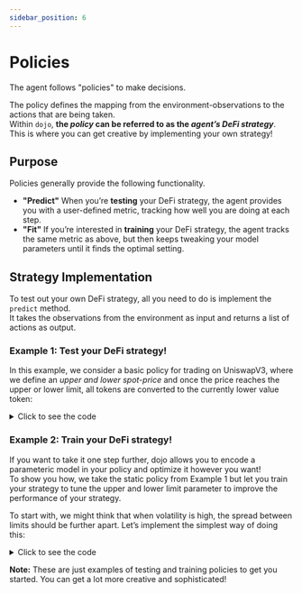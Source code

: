 ```yaml
---
sidebar_position: 6
---
```


# Policies


The agent follows "policies" to make decisions.  

The policy defines the mapping from the environment-observations to the actions that are being taken.  
Within `dojo`, **the *policy* can be referred to as the *agent’s DeFi strategy***. This is where you can get creative by implementing your own strategy!


## Purpose
Policies generally provide the following functionality.

- **"Predict"**
  When you’re **testing** your DeFi strategy, the agent provides you with a user-defined metric, tracking how well you are doing at each step.  
- **"Fit"**
  If you’re interested in **training** your DeFi strategy, the agent tracks the same metric as above, but then keeps tweaking your model parameters until it finds the optimal setting.



## Strategy Implementation
To test out your own DeFi strategy, all you need to do is implement the `predict` method.   
It takes the observations from the environment as input and returns a list of actions as output.  



### Example 1: Test your DeFi strategy! 
In this example, we consider a basic policy for trading on UniswapV3, where we define an *upper and lower spot-price* and once the price reaches the upper or lower limit, all tokens are converted to the currently lower value token: 

<details><summary>Click to see the code</summary>
<p>

```python
class PriceWindowPolicy(BasePolicy):
    def __init__(self, agent: BaseAgent, lower_limit: float, upper_limit: float) -> None:
        super().__init__(agent=agent)
        self.upper_limit = upper_limit
        self.lower_limit = lower_limit

    # derive actions from observations
    def predict(self, obs: UniV3Obs) -> List[UniV3Action]:
        pool = obs.pools[0]
        x_token, y_token = obs.pool_tokens(pool)
        spot_price = obs.get_price(
            token=x_token, unit=y_token, pool=pool
        )

        if spot_price>self.upper_limit:
            y_quantity = self.agent.quantity(y_token)
            action = UniV3Action(
                agent=self.agent
                type="trade",
                pool=pool,
                quantities=np.array([0, y_quantity])
            )
            return [action]

        if spot_price<self.lower_limit:
            x_quantity = self.agent.quantity(x_token)
            action = self.env.make_action(
                event_type="trade",
                pool=self.pool,
                quantities=np.array([x_quantity, 0])
            )
            return [action]

        return []
```

</p>
</details>

### Example 2: Train your DeFi strategy! 
If you want to take it one step further, dojo allows you to encode a parameteric model in your policy and optimize it however you want!   
To show you how, we take the static policy from Example 1 but let you train your strategy to tune the upper and lower limit parameter to improve the performance of your strategy.

To start with, we might think that when volatility is high, the spread between limits should be further apart. Let’s implement the simplest way of doing this: 

<details><summary>Click to see the code</summary>
<p>

```python
class DynamicPriceWindowPolicy(PriceWindowPolicy):

    # upper and lower limit are now parameters of the policy
    def __init__(self, agent: BaseAgent, lower_limit: float, upper_limit: float) -> None:
        super().__init__(agent=agent, lower_limit=lower_limit, upper_limit=upper_limit)
        self.old_price = 0
        self.spread = self.upper_limit - self.lower_limit
        self.center = (self.upper_limit + self.lower_limit) / 2
        self.returns = []

    def fit(self, obs: UniV3Obs) -> None:
        pool = obs.pools[0]
        x_token, y_token = obs.pool_tokens(pool)
        spot_price = obs.get_price(
            token=x_token, unit=y_token, pool=pool
        )
        if len(self.returns) == 0:
            self.old_price = spot_price

        new_return = spot_price / old_price
        returns.append(new_return)
        vol = np.std(self.returns)
        self.vols.append(vol)
        vol_diff = vol / np.mean(self.vols)
        self.spread = self.spread * vol_diff
        self.lower_limit = max(0, self.center - (self.spread / 2))
        self.upper_limit = self.center + (self.spread / 2)
```

</p>
</details>





**Note:** These are just examples of testing and training policies to get you started. You can get a lot more creative and sophisticated! 













